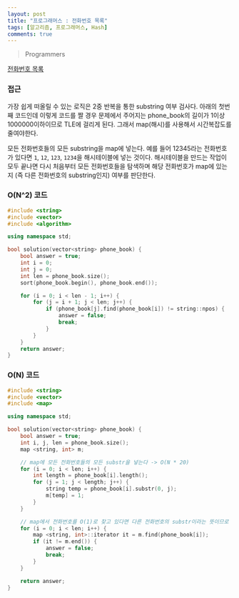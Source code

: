 ```yaml
---
layout: post
title: "프로그래머스 : 전화번호 목록"
tags: [알고리즘, 프로그래머스, Hash]
comments: true
---
```


> Programmers  

[전화번호 목록](https://programmers.co.kr/learn/courses/30/lessons/42577)  

### 접근  
가장 쉽게 떠올릴 수 있는 로직은 2중 반복을 통한 substring 여부 검사다. 아래의 첫번째 코드인데 이렇게 코드를 짤 경우 문제에서 주어지는 phone_book의 길이가 1이상 1000000이하이므로 TLE에 걸리게 된다. 그래서 map(해시)를 사용해서 시간복잡도를 줄여야한다.  

모든 전화번호들의 모든 substring을 map에 넣는다. 예를 들어 12345라는 전화번호가 있다면 ```1```, ```12```, ```123```, ```1234```을 해시테이블에 넣는 것이다. 해시테이블을 만드는 작업이 모두 끝나면 다시 처음부터 모든 전화번호들을 탐색하며 해당 전화번호가 map에 있는지 (즉 다른 전화번호의 substring인지) 여부를 판단한다.  

### O(N^2) 코드  
~~~c++
#include <string>
#include <vector>
#include <algorithm>

using namespace std;

bool solution(vector<string> phone_book) {
    bool answer = true;
    int i = 0;
    int j = 0;
    int len = phone_book.size();
    sort(phone_book.begin(), phone_book.end());

    for (i = 0; i < len - 1; i++) {
        for (j = i + 1; j < len; j++) {
            if (phone_book[j].find(phone_book[i]) != string::npos) {
                answer = false;
                break;
            }
        }
    }
    return answer;
}
~~~

### O(N) 코드  
~~~c++
#include <string>
#include <vector>
#include <map>

using namespace std;

bool solution(vector<string> phone_book) {
    bool answer = true;
    int i, j, len = phone_book.size();
    map <string, int> m;

    // map에 모든 전화번호들의 모든 substr을 넣는다 -> O(N * 20)
    for (i = 0; i < len; i++) {
        int length = phone_book[i].length();
        for (j = 1; j < length; j++) {
            string temp = phone_book[i].substr(0, j);
            m[temp] = 1;
        }
    }

    // map에서 전화번호를 O(1)로 찾고 있다면 다른 전화번호의 substr이라는 뜻이므로 false, break -> O(N)
    for (i = 0; i < len; i++) {
        map <string, int>::iterator it = m.find(phone_book[i]);
        if (it != m.end()) {
            answer = false;
            break;
        }
    }

    return answer;
}
~~~
